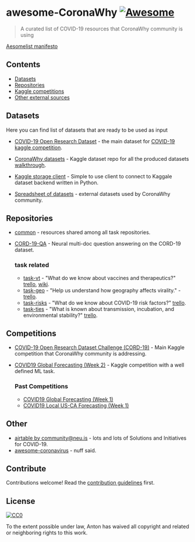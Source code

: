 # awesome-CoronaWhy [![Awesome](https://awesome.re/badge.svg)](https://awesome.re)

> A curated list of COVID-19 resources that CoronaWhy community is using

[Aesomelist manifesto](https://github.com/sindresorhus/awesome/blob/master/awesome.md)

## Contents

- [Datasets](#datasets)
- [Repositories](#repositories)
- [Kaggle competitions](#competitions)
- [Other external sources](#other)

## Datasets

Here you can find list of datasets that are ready to be used as input

- [COVID-19 Open Research Dataset](https://www.kaggle.com/allen-institute-for-ai/CORD-19-research-challenge) - the main dataset for [COVID-19 kaggle competition](https://www.kaggle.com/allen-institute-for-ai/CORD-19-research-challenge/tasks).

- [CoronaWhy datasets](https://www.kaggle.com/skylord/coronawhy) - Kaggle dataset repo for all the produced datasets [walkthrough](https://docs.google.com/document/d/1jsa4OzdgsHhVaCXGnQdIkFE53AdDzwETe2Z37ggDE1Y/edit#).

- [Kaggle storage client](https://github.com/smartcaveman/kaggle-storage-client) - Simple to use client to connect to Kaggale dataset backend written in Python.

- [Spreadsheet of datasets](https://docs.google.com/spreadsheets/d/13vO8jZ4mrYD1U86U8r1qolY2HV552D7e5Fmko3c6Vrg/) - external datasets used by CoronaWhy community.

## Repositories 

- [common](https://github.com/CoronaWhy/common) - resources shared among all task repositories.
- [CORD-19-QA](https://github.com/CoronaWhy/CORD-19-QA) - Neural multi-doc question answering on the CORD-19 dataset.

    ### task related 
    - [task-vt](https://github.com/CoronaWhy/task-vt) - "What do we know about vaccines and therapeutics?" [trello](https://trello.com/b/iHrEiwZh), [wiki](https://github.com/CoronaWhy/task-vt/wiki).
    - [task-geo](https://github.com/CoronaWhy/task-geo) - "Help us understand how geography affects virality." - [trello](https://trello.com/b/e4BDCjqj).
    - [task-risks](https://github.com/CoronaWhy/task-risks) - "What do we know about COVID-19 risk factors?" [trello](https://trello.com/b/3ObaWsDL).
    - [task-ties](https://github.com/CoronaWhy/task-ties) - "What is known about transmission, incubation, and environmental stability?" [trello](https://trello.com/b/5LUjJJ4q).


## Competitions

<!-- ### Subsection -->

- [COVID-19 Open Research Dataset Challenge (CORD-19)](https://www.kaggle.com/allen-institute-for-ai/CORD-19-research-challenge/tasks) - Main Kaggle competition that CoronaWhy community is addressing.

- [COVID19 Global Forecasting (Week 2)](https://www.kaggle.com/c/covid19-global-forecasting-week-2) - Kaggle competition with a well defined ML task.

    ### Past Competitions
    - [COVID19 Global Forecasting (Week 1)](https://www.kaggle.com/c/covid19-global-forecasting-week-1)
    - [COVID19 Local US-CA Forecasting (Week 1)](https://www.kaggle.com/c/covid19-local-us-ca-forecasting-week-1)

## Other

- [airtable by community@neu.is](https://airtable.com/shrPm5L5I76Djdu9B/tbl6pY6HtSZvSE6rJ/viwbIjyehBIoKYYt1?blocks=bipjdZOhKwkQnH1tV) - lots and lots of Solutions and Initiatives for COVID-19.
- [awesome-coronavirus](https://github.com/soroushchehresa/awesome-coronavirus) - nuff said.

## Contribute

Contributions welcome! Read the [contribution guidelines](contributing.md) first.


## License

[![CC0](https://mirrors.creativecommons.org/presskit/buttons/88x31/svg/cc-zero.svg)](https://creativecommons.org/publicdomain/zero/1.0)

To the extent possible under law, Anton has waived all copyright and
related or neighboring rights to this work.
